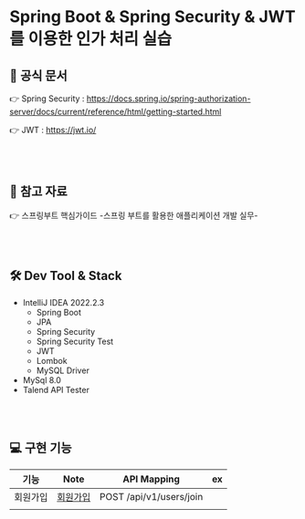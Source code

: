 #  Spring Boot & Spring Security & JWT를 이용한 인가 처리 실습

## 📌 공식 문서

👉 Spring Security : https://docs.spring.io/spring-authorization-server/docs/current/reference/html/getting-started.html

👉 JWT : https://jwt.io/

<br />

<br />

## 📒 참고 자료

👉 스프링부트 핵심가이드 -스프링 부트를 활용한 애플리케이션 개발 실무- 

<br />

<br />



## 🛠 Dev Tool & Stack

- IntelliJ IDEA  2022.2.3
  - Spring Boot
  - JPA 
  - Spring Security
  - Spring Security Test
  - JWT
  - Lombok
  - MySQL Driver
- MySql 8.0
- Talend API Tester

<br />

<br />

## 💻 구현 기능

|   기능   |              Note              | API Mapping             |  ex  |
| :------: | :----------------------------: | ----------------------- | :--: |
| 회원가입 | [회원가입](./note/회원가입.md) | POST /api/v1/users/join |      |
|          |                                |                         |      |

